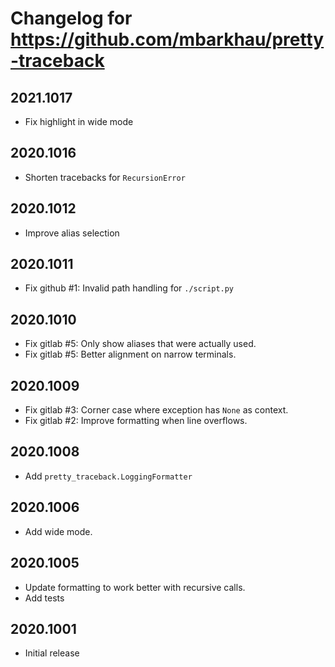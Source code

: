 # Changelog for https://github.com/mbarkhau/pretty-traceback

## 2021.1017

- Fix highlight in wide mode


## 2020.1016

- Shorten tracebacks for `RecursionError`


## 2020.1012

- Improve alias selection


## 2020.1011

- Fix github #1: Invalid path handling for `./script.py`


## 2020.1010

- Fix gitlab #5: Only show aliases that were actually used.
- Fix gitlab #5: Better alignment on narrow terminals.


## 2020.1009

- Fix gitlab #3: Corner case where exception has `None` as context.
- Fix gitlab #2: Improve formatting when line overflows.


## 2020.1008

- Add `pretty_traceback.LoggingFormatter`


## 2020.1006

- Add wide mode.


## 2020.1005

- Update formatting to work better with recursive calls.
- Add tests


## 2020.1001

- Initial release
